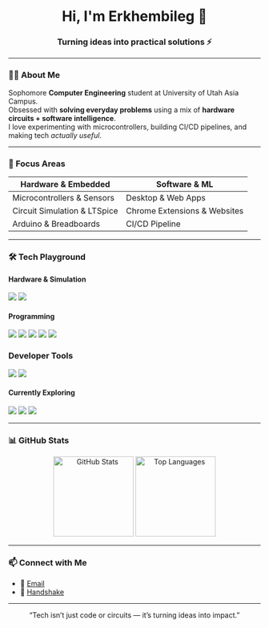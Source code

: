 <h1 align="center">Hi, I'm Erkhembileg 👋</h1>
<h3 align="center">Turning ideas into practical solutions ⚡</h3>

---

### 👨‍💻 About Me
Sophomore **Computer Engineering** student at University of Utah Asia Campus.  
Obsessed with **solving everyday problems** using a mix of **hardware circuits + software intelligence**.  
I love experimenting with microcontrollers, building CI/CD pipelines, and making tech *actually useful*.

---

### 🔧 Focus Areas

| **Hardware & Embedded**        | **Software & ML**              |
|--------------------------------|--------------------------------|
| Microcontrollers & Sensors     | Desktop & Web Apps             |
| Circuit Simulation & LTSpice   | Chrome Extensions & Websites   |
| Arduino & Breadboards           | CI/CD Pipeline                 |

---

### 🛠️ Tech Playground

#### Hardware & Simulation
<p> 
  <img src="https://img.shields.io/badge/Arduino-00979D?style=for-the-badge&logo=arduino&logoColor=white"/> 
  <img src="https://img.shields.io/badge/LTSpice-E2231A?style=for-the-badge&logo=tex&logoColor=white"/> 
</p>

#### Programming
<p>
  <img src="https://img.shields.io/badge/C++-00599C?style=for-the-badge&logo=c%2B%2B&logoColor=white"/> 
  <img src="https://img.shields.io/badge/MATLAB-0076A8?style=for-the-badge&logo=Mathworks&logoColor=white"/>
  <img src="https://img.shields.io/badge/HTML5-E34F26?style=for-the-badge&logo=html5&logoColor=white"/>
  <img src="https://img.shields.io/badge/CSS3-1572B6?style=for-the-badge&logo=css3&logoColor=white"/>
  <img src="https://img.shields.io/badge/JavaScript-F7DF1E?style=for-the-badge&logo=javascript&logoColor=black"/>
</p>

### Developer Tools
<p>
  <img src="https://img.shields.io/badge/Git-F05032?style=for-the-badge&logo=git&logoColor=white"/>
  <img src="https://img.shields.io/badge/GitLab-FCA121?style=for-the-badge&logo=gitlab&logoColor=white"/>
</p>

#### Currently Exploring
<p>
  <img src="https://img.shields.io/badge/wxWidgets-0C0C0C?style=for-the-badge&logo=c%2B%2B&logoColor=white"/>
  <img src="https://img.shields.io/badge/C%23-239120?style=for-the-badge&logo=c-sharp&logoColor=white"/>
  <img src="https://img.shields.io/badge/.NET-512BD4?style=for-the-badge&logo=dotnet&logoColor=white"/>
</p>

---

### 📊 GitHub Stats
<div align="center">
  <img src="https://github-readme-stats.vercel.app/api?username=Lumb3&show_icons=true&theme=tokyonight" alt="GitHub Stats" height="160"/>
  <img src="https://github-readme-stats.vercel.app/api/top-langs/?username=Lumb3&layout=compact&theme=tokyonight" alt="Top Languages" height="160"/>
</div>


---

### 📫 Connect with Me
- 📧 [Email](mailto:a.erkhembileg9@gmail.com)  
- 🤝 [Handshake](https://utah.joinhandshake.com/profiles/xzc5ut)  

---

<div align="center">
  <p>“Tech isn’t just code or circuits — it’s turning ideas into impact.”</p>
</div>
